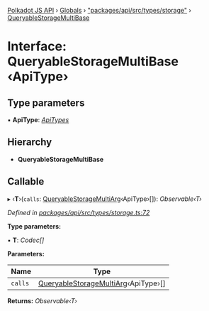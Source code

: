 [Polkadot JS API](../README.md) › [Globals](../globals.md) › ["packages/api/src/types/storage"](../modules/_packages_api_src_types_storage_.md) › [QueryableStorageMultiBase](_packages_api_src_types_storage_.queryablestoragemultibase.md)

# Interface: QueryableStorageMultiBase ‹**ApiType**›

## Type parameters

▪ **ApiType**: *[ApiTypes](../modules/_packages_api_src_types_base_.md#apitypes)*

## Hierarchy

* **QueryableStorageMultiBase**

## Callable

▸ ‹**T**›(`calls`: [QueryableStorageMultiArg](../modules/_packages_api_src_types_storage_.md#queryablestoragemultiarg)‹ApiType›[]): *Observable‹T›*

*Defined in [packages/api/src/types/storage.ts:72](https://github.com/polkadot-js/api/blob/eee36537d/packages/api/src/types/storage.ts#L72)*

**Type parameters:**

▪ **T**: *Codec[]*

**Parameters:**

Name | Type |
------ | ------ |
`calls` | [QueryableStorageMultiArg](../modules/_packages_api_src_types_storage_.md#queryablestoragemultiarg)‹ApiType›[] |

**Returns:** *Observable‹T›*
